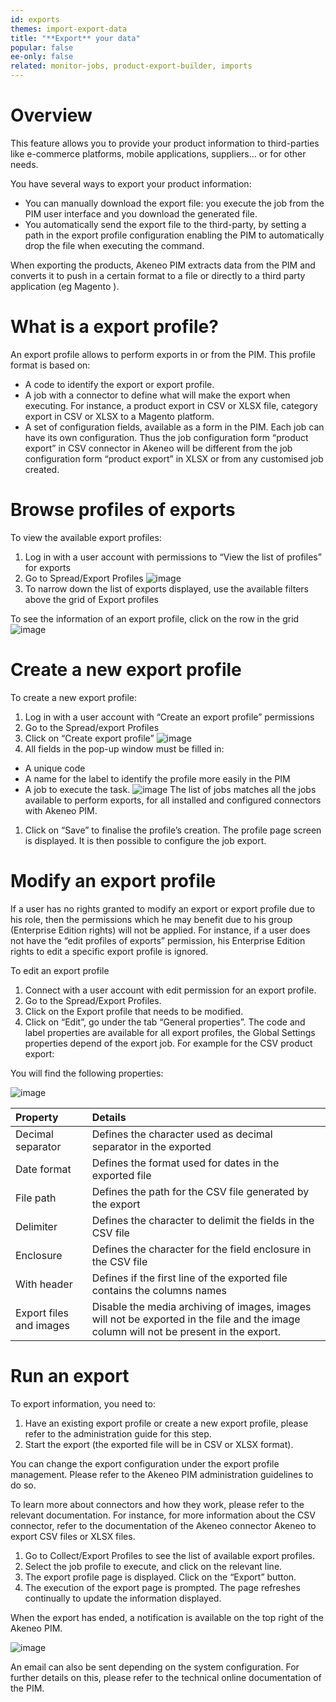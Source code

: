 ```yaml
---
id: exports
themes: import-export-data
title: "**Export** your data"
popular: false
ee-only: false
related: monitor-jobs, product-export-builder, imports
---
```


# Overview

This feature allows you to provide your product information to third-parties like e-commerce platforms, mobile applications, suppliers... or for other needs.

You have several ways to export your product information:
- You can manually download the export file: you execute the job from the PIM user interface and you download the generated file.
- You automatically send the export file to the third-party, by setting a path in the export profile configuration enabling the PIM to automatically drop the file when executing the command.

When exporting the products, Akeneo PIM extracts data from the PIM and converts it to push in a certain format to a file or directly to a third party application (eg Magento ).

# What is a export profile?

An export profile allows to perform exports in or from the PIM. This profile format is based on:
- A code to identify the export or export profile.
- A job with a connector to define what will make the export when executing. For instance, a product export in CSV or XLSX file, category export in CSV or XLSX to a Magento platform.
- A set of configuration fields, available as a form in the PIM. Each job can have its own configuration. Thus the job configuration form “product export” in CSV connector in Akeneo will be different from the job configuration form “product export” in XLSX or from any customised job created.

# Browse profiles of exports

To view the available export profiles:
1.  Log in with a user account with permissions to “View the list of profiles” for exports
1.  Go to Spread/Export Profiles
![image](../img/dummy.png)
1.  To narrow down the list of exports displayed, use the available filters above the grid of Export profiles

To see the information of an export profile, click on the row in the grid
![image](../img/dummy.png)

# Create a new export profile

To create a new export profile:
1.  Log in with a user account with “Create an export profile” permissions
1.  Go to the Spread/export Profiles
1.  Click on “Create export profile”
![image](../img/dummy.png)
1.  All fields in the pop-up window must be filled in:
  - A unique code
  - A name for the label to identify the profile more easily in the PIM
  - A job to execute the task.
![image](../img/dummy.png)
    The list of jobs matches all the jobs available to perform exports, for all installed and configured connectors with Akeneo PIM.
1.  Click on “Save” to finalise the profile’s creation. The profile page screen is displayed. It is then possible to configure the job export.

# Modify an export profile

If a user has no rights granted to modify an export or export profile due to his role, then the permissions which he may benefit due to his group (Enterprise Edition rights) will not be applied. For instance, if a user does not have the “edit profiles of exports” permission, his Enterprise Edition rights to edit a specific export profile is ignored.

To edit an export profile
1.  Connect with a user account with edit permission for an export profile.
1.  Go to the Spread/Export Profiles.
1.  Click on the Export profile that needs to be modified.
1.  Click on “Edit”, go under the tab “General properties”. The code and label properties are available for all export profiles, the Global Settings properties depend of the export job. For example for the CSV product export:

You will find the following properties:

![image](../img/dummy.png)

| Property            | Details   |
|:--------------------|:----------|
| Decimal separator  | Defines the character used as decimal separator in the exported |
| Date format        | Defines the format used for dates in the exported file |
| File path       | Defines the path for the CSV file generated by the export |
| Delimiter     | Defines the character to delimit the fields in the CSV file |
| Enclosure   | Defines the character for the field enclosure in the CSV file |
| With header             | Defines if the first line of the exported file contains the columns names     |
| Export files and images | Disable the media archiving of images, images will not be exported in the file and the image column will not be present in the export. |


# Run an export
To export information, you need to:
1.  Have an existing export profile or create a new export profile, please refer to the administration guide for this step.
1.  Start the export (the exported file will be in CSV or XLSX format).

You can change the export configuration under the export profile management. Please refer to the Akeneo PIM administration guidelines to do so.

To learn more about connectors and how they work, please refer to the relevant documentation. For instance, for more information about the CSV connector, refer to the documentation of the Akeneo connector Akeneo to export CSV files or XLSX files.

1.  Go to Collect/Export Profiles to see the list of available export profiles.
1.  Select the job profile to execute, and click on the relevant line.
1.  The export profile page is displayed. Click on the “Export” button.
1.  The execution of the export page is prompted. The page refreshes continually to update the information displayed.

When the export has ended, a notification is available on the top right of the Akeneo PIM.

![image](../img/dummy.jpng)

An email can also be sent depending on the system configuration. For further details on this, please refer to the technical online documentation of the PIM.

